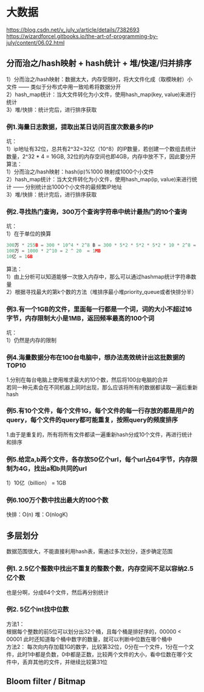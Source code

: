 
# 大数据

<https://blog.csdn.net/v_july_v/article/details/7382693>
<https://wizardforcel.gitbooks.io/the-art-of-programming-by-july/content/06.02.html>

## 分而治之/hash映射 + hash统计 + 堆/快速/归并排序
1）分而治之/hash映射：数据太大，内存受限时，将大文件化成（取模映射）小文件 —— 类似于分布式中用一致哈希将数据分开  
2）hash_map统计：当大文件转化为小文件，使用hash_map(key, value)来进行统计   
3）堆/快排：统计完后，进行排序获取  
### 例1.海量日志数据，提取出某日访问百度次数最多的IP  
坑：  
1）ip地址有32位，总共有2^32=32亿（10^8）的IP数量，若创建一个数组去统计数量，2^32 * 4 = 16GB, 32位的内存空间也即4GB，内存中放不下，因此要分开  
算法：  
1）分而治之/hash映射：hash(ip)%1000 映射成1000个小文件    
2）hash_map统计：当大文件转化为小文件，使用hash_map(ip, value)来进行统计 —— 分别统计出1000个小文件的最频繁IP地址  
3）堆/快排：统计完后，进行排序获取  
### 例2.寻找热门查询，300万个查询字符串中统计最热门的10个查询
坑：  
1）在于单位的换算  
```c
300万 * 255B = 300 * 10^4 * 2^8 B = 300 * 5*2 * 5*2 * 5*2 * 10 * 2^8 = 300 * 125 * 2^11 * 10 = 3000 * 2^18B = 3000 * 2^20 /4 B = 0.75GB 
100万 = 1000 * 2^10 = 2 ^ 20  = 1MB  
10亿 = 1GB  
```
算法：  
1）由上分析可以知道能够一次放入内存中，那么可以通过hashmap统计字符串数量  
2）根据寻找最大的第k个数的方法（堆排序最小堆priority_queue或者快排分半）  
### 例3.有一个1GB的文件，里面每一行都是一个词，词的大小不超过16字节，内存限制大小是1MB，返回频率最高的100个词
坑：  
1）仍然是内存的限制  
### 例4.海量数据分布在100台电脑中，想办法高效统计出这批数据的TOP10 
1.分别在每台电脑上使用堆求最大的10个数，然后将100台电脑的合并  
若同一种元素会在不同机器上同时出现，那么应该将所有的数据都读取一遍后重新hash  
### 例5.有10个文件，每个文件1G，每个文件的每一行存放的都是用户的query，每个文件的query都可能重复，按照query的频度排序
1.由于是重复的，所有将所有文件都读一遍重新hash分成10个文件，再进行统计和排序  
### 例5.给定a,b两个文件，各存放50亿个url，每个url占64字节，内存限制为4G，找出a和b共同的url
1）10亿（billion） = 1GB  
### 例6.100万个数中找出最大的100个数
快排：O(n)
堆：O(nlogK)  

## 多层划分
数据范围很大，不能直接利用hash表，需通过多次划分，逐步确定范围  
### 例1. 2.5亿个整数中找出不重复的整数个数，内存空间不足以容纳2.5亿个数
也是分啊，分成64个文件，然后再分别统计  
### 例2. 5亿个int找中位数  
方法1：  
根据每个整数的前5位可以划分出32个桶，且每个桶是排好序的，00000 < 00001 此时还知道每个桶中数字的数量，就可以判断中位数在哪个桶中  
方法2：
每次向内存加载1G的数字，比较第32位，0分在一个文件，1分在一个文件，此时1中都是负数，0中都是正数，比较两个文件的大小，看中位数在哪个文件中，丢弃其他的文件，并继续比较第31位  

## Bloom filter / Bitmap